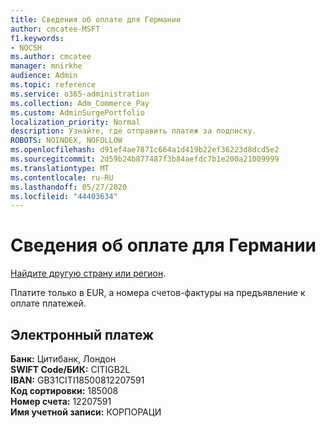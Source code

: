 ```yaml
---
title: Сведения об оплате для Германии
author: cmcatee-MSFT
f1.keywords:
- NOCSH
ms.author: cmcatee
manager: mnirkhe
audience: Admin
ms.topic: reference
ms.service: o365-administration
ms.collection: Adm_Commerce_Pay
ms.custom: AdminSurgePortfolio
localization_priority: Normal
description: Узнайте, где отправить платеж за подписку.
ROBOTS: NOINDEX, NOFOLLOW
ms.openlocfilehash: d91ef4ae7871c664a1d419b22ef36223d8dcd5e2
ms.sourcegitcommit: 2d59b24b877487f3b84aefdc7b1e200a21009999
ms.translationtype: MT
ms.contentlocale: ru-RU
ms.lasthandoff: 05/27/2020
ms.locfileid: "44403634"
---
```

# <a name="payment-information-for-germany"></a>Сведения об оплате для Германии

[Найдите другую страну или регион](../billing-and-payments/pay-for-your-subscription.md).

Платите только в EUR, а номера счетов-фактуры на предъявление к оплате платежей.

## <a name="electronic-funds-transfer"></a>Электронный платеж

**Банк:** Цитибанк, Лондон  
**SWIFT Code/БИК:** CITIGB2L  
**IBAN:** GB31CITI18500812207591  
**Код сортировки:** 185008  
**Номер счета:** 12207591  
**Имя учетной записи:** КОРПОРАЦИ 